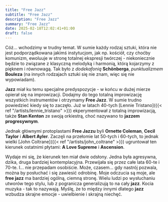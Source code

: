 ```yaml
---
title: "Free Jazz"
subtitle: "Free Jazz"
description: "Free Jazz"
summary: "Free Jazz"
date: 2025-02-18T12:02:41+01:00
draft: false
---
```

Cóż... wchodzimy w trudny temat. W sumie każdy rodzaj sztuki, która nie jest podporządkowana jakimś instytucjom, jak np. kościół, czy choćby komunizm, 
ewoluuje w stronę totalnej ekspresji twórczej - niekoniecznie będzie to związane z klasyczną melodyką i harmonią, którą kojarzymy z pięknem i równowagą.
Tak było z *dodekafonią* __Schönberga__, *punktualizmem* __Bouleza__ (na innych rodzajach sztuki się nie znam, więc się nie wypowiadam).

__Jazz__ miał ku temu specjalne predyspozycje - w końcu w dużej mierze opierał się na improwizacji. Dodajmy do tego totalną improwizację wszystkich instrumentów
i otrzymamy __Free Jazz__. W sumie trudno powiedzieć kiedy się to zaczęło. Już w latach 40-tych [Lennie Tristano]({{< ref "/artists/lennie_tristano" >}}) 
ekperymentował z totalną improwizacją, także __Stan Kenton__ ze swoją orkiestrą, choć nazywano to __jazzem progresywnym__.

Jednak głównymi protoplastami __Free Jazzu__ byli __Ornette Coleman__, __Cecil Taylor__ i __Albert Ayler__. Zaczęli na przełomie lat 50-tych i 60-tych, to jednak
wielki [John Coltrane]({{< ref "/artists/john_coltrane" >}}) ugruntował ten kierunek ostatnimi płytami: __A Love Supreme__ i __Ascension__.

Wydaje mi się, że kierunek ten miał dwie odsłony. Jedna była agresywna, dzika, druga bardziej kontemplacyjna. Przewijała się przez całe lata 60-te i 70-te.
I... nie przepadam osobiście. Może, czasem... gdy nastrój pozwala, można by posłuchać i się zawiesić odrobinę. Moje odczucia są moje, ale __free jazz__ ma bardziej
ogólną, ciemną stronę. Wielu ludzi po wysłuchaniu utworów tego stylu, lub z pogranicza generalizują to na cały __jazz__. Kocia muzyka - tak to nazywają.
Myślę, że to między innymi dlatego __jazz__ wzbudza skrajne emocje - uwielbienie i skrajną niechęć.
